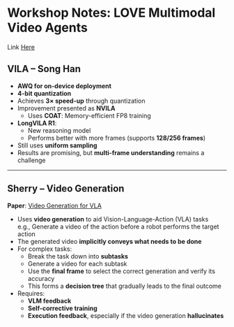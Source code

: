 # Workshop Notes: LOVE Multimodal Video Agents

Link [Here](https://sites.google.com/view/loveucvpr25)
## VILA – Song Han

- **AWQ for on-device deployment**
- **4-bit quantization**
- Achieves **3× speed-up** through quantization
- Improvement presented as **NVILA**
  - Uses **COAT**: Memory-efficient FP8 training
- **LongVILA R1**:
  - New reasoning model
  - Performs better with more frames (supports **128/256 frames**)
- Still uses **uniform sampling**
- Results are promising, but **multi-frame understanding** remains a challenge

---

## Sherry – Video Generation

**Paper**: [Video Generation for VLA](https://arxiv.org/html/2410.10076v3)

- Uses **video generation** to aid Vision-Language-Action (VLA) tasks  
  e.g., Generate a video of the action before a robot performs the target action
- The generated video **implicitly conveys what needs to be done**
- For complex tasks:
  - Break the task down into **subtasks**
  - Generate a video for each subtask
  - Use the **final frame** to select the correct generation and verify its accuracy
  - This forms a **decision tree** that gradually leads to the final outcome
- Requires:
  - **VLM feedback**
  - **Self-corrective training**
  - **Execution feedback**, especially if the video generation **hallucinates**
